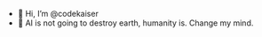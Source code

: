 - 👋 Hi, I’m @codekaiser
- 👀 AI is not going to destroy earth, humanity is. Change my mind.



<!---
CodeKalb/CodeKalb is a ✨ special ✨ repository because its `README.md` (this file) appears on your GitHub profile.
You can click the Preview link to take a look at your changes.
--->
